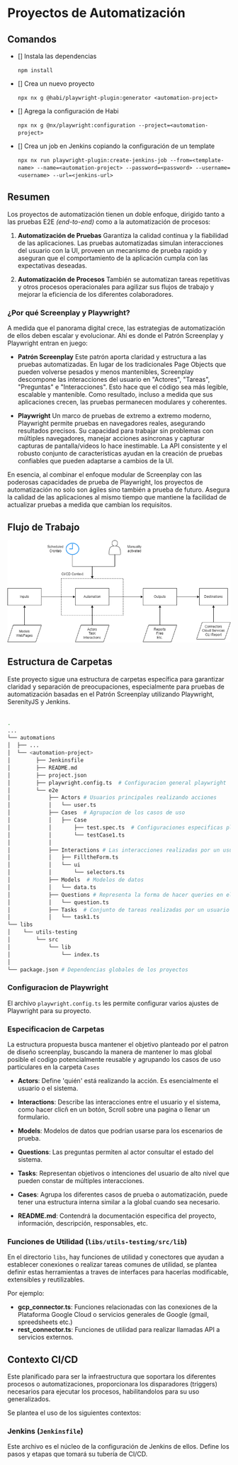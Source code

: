 # Proyectos de Automatización


## Comandos 

- [] Instala las dependencias

    `npm install`

- [] Crea un nuevo proyecto

    `npx nx g @habi/playwright-plugin:generator <automation-project>`

- [] Agrega la configuración de Habi

    `npx nx g @nx/playwright:configuration --project=<automation-project>`

- [] Crea un job en Jenkins copiando la configuración de un template

    `npx nx run playwright-plugin:create-jenkins-job --from=<template-name> --name=<automation-project> --password=<password> --username=<username> --url=<jenkins-url>`

## Resumen

Los proyectos de automatización tienen un doble enfoque, dirigido tanto a las pruebas E2E *(end-to-end)* como a la automatización de procesos:

1. **Automatización de Pruebas** 
Garantiza la calidad continua y la fiabilidad de las aplicaciones. Las pruebas automatizadas simulan interacciones del usuario con la UI, proveen un mecanismo de prueba rapido y aseguran que el comportamiento de la aplicación cumpla con las expectativas deseadas.

2. **Automatización de Procesos** 
También se automatizan tareas repetitivas y otros procesos operacionales para agilizar sus flujos de trabajo y mejorar la eficiencia de los diferentes colaboradores.

### ¿Por qué Screenplay y Playwright?

A medida que el panorama digital crece, las estrategias de automatización de ellos deben escalar y evolucionar. Ahí es donde el Patrón Screenplay y Playwright entran en juego:

- **Patrón Screenplay** 
Este patrón aporta claridad y estructura a las pruebas automatizadas. En lugar de los tradicionales Page Objects que pueden volverse pesados y menos mantenibles, 
Screenplay descompone las interacciones del usuario en "Actores", "Tareas", "Preguntas" e "Interacciones". Esto hace que el código sea más legible, escalable y mantenible. 
Como resultado, incluso a medida que sus aplicaciones crecen, las pruebas permanecen modulares y coherentes.

- **Playwright** 
Un marco de pruebas de extremo a extremo moderno, Playwright permite pruebas en navegadores reales, asegurando resultados precisos. Su capacidad para trabajar sin problemas 
con múltiples navegadores, manejar acciones asíncronas y capturar capturas de pantalla/videos lo hace inestimable. 
La API consistente y el robusto conjunto de características ayudan en la creación de pruebas confiables que pueden adaptarse a cambios de la UI.

En esencia, al combinar el enfoque modular de Screenplay con las poderosas capacidades de prueba de Playwright, los proyectos de automatización no solo son ágiles 
sino también a prueba de futuro. Asegura la calidad de las aplicaciones al mismo tiempo que mantiene la facilidad de actualizar pruebas a medida que cambian los requisitos.

## Flujo de Trabajo

![workflow](./docs/automation.png)

## Estructura de Carpetas

Este proyecto sigue una estructura de carpetas específica para garantizar claridad y separación de preocupaciones, especialmente para pruebas de automatización basadas en el Patrón Screenplay utilizando Playwright, SerenityJS y Jenkins.


```bash

.
...
└── automations
│  ├── ...
│  └── <automation-project>
│        ├── Jenkinsfile
│        ├── README.md
│        ├── project.json
│        ├── playwright.config.ts  # Configuracion general playwright
│        └── e2e
│            ├── Actors # Usuarios principales realizando acciones
│            │   └── user.ts
│            ├── Cases  # Agrupacion de los casos de uso
│            │   ├── Case
│            │       ├── test.spec.ts  # Configuraciones especificas playwright
│            │       └── testCase1.ts
│            │   
│            ├── Interactions # Las interacciones realizadas por un usuario (Click, Scrolls)
│            │   ├── FilltheForm.ts
│            │   └── ui
│            │       └── selectors.ts
│            ├── Models  # Modelos de datos
│            │   └── data.ts
│            ├── Questions # Representa la forma de hacer queries en el sistema
│            │   └── question.ts
│            ├── Tasks  # Conjunto de tareas realizadas por un usuario 
│            │   └── task1.ts
└── libs
│    └── utils-testing
│        └── src
│            └── lib
│                └── index.ts
│
└── package.json # Dependencias globales de los proyectos
```

### Configuracion de Playwright

El archivo `playwright.config.ts` les permite configurar varios ajustes de Playwright para su proyecto.

### Especificacion de Carpetas 

La estructura propuesta busca mantener el objetivo planteado por el patron de diseño screenplay, buscando la manera de mantener lo mas global posible el codigo potencialmente reusable y agrupando los casos de uso particulares en la carpeta `Cases`

- **Actors**: Define 'quién' está realizando la acción. Es esencialmente el usuario o el sistema.
- **Interactions**: Describe las interacciones entre el usuario y el sistema, como hacer clicñ en un botón, Scroll sobre una pagina o llenar un formulario.
- **Models**: Modelos de datos que podrían usarse para los escenarios de prueba.
- **Questions**: Las preguntas permiten al actor consultar el estado del sistema.
- **Tasks**: Representan objetivos o intenciones del usuario de alto nivel que pueden constar de múltiples interacciones.
- **Cases**: Agrupa los diferentes casos de prueba o automatización, puede tener una estructura interna similar a la global cuando sea necesario.

- **README.md**: Contendrá la documentación especifica del proyecto, información, descripción, responsables, etc.

### Funciones de Utilidad (`libs/utils-testing/src/lib`)

En el directorio `libs`, hay funciones de utilidad y conectores que ayudan a establecer conexiones o realizar tareas comunes de utilidad, se plantea definir estas herramientas a traves de interfaces para hacerlas modificable, extensibles y reutilizables.

Por ejemplo:

- **gcp_connector.ts**: Funciones relacionadas con las conexiones de la Plataforma Google Cloud o servicios generales de Google (gmail, spreedsheets etc.)
- **rest_connector.ts**: Funciones de utilidad para realizar llamadas API a servicios externos.


## Contexto CI/CD

Este planificado para ser la infraestructura que soportara los diferentes procesos o automatizaciones, proporcionara los disparadores (triggers) necesarios para ejecutar los procesos, habilitandolos para su uso generalizados.

Se plantea el uso de los siguientes contextos:

### Jenkins (`Jenkinsfile`)

Este archivo es el núcleo de la configuración de Jenkins de ellos. Define los pasos y etapas que tomará su tubería de CI/CD.